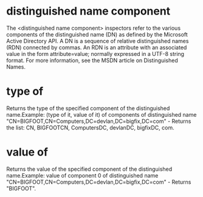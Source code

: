# distinguished name component

The &lt;distinguished name component&gt; inspectors refer to the various components of the distinguished name (DN) as defined by the Microsoft Active Directory API. A DN is a sequence of relative distinguished names (RDN) connected by commas. An RDN is an attribute with an associated value in the form attribute=value; normally expressed in a UTF-8 string format. For more information, see the MSDN article on Distinguished Names.

# type of <distinguished name component>

Returns the type of the specified component of the distinguished name.Example: (type of it, value of it) of components of distinguished name &quot;CN=BIGFOOT,CN=Computers,DC=devlan,DC=bigfix,DC=com&quot; - Returns the list: CN, BIGFOOTCN, ComputersDC, devlanDC, bigfixDC, com.

# value of <distinguished name component>

Returns the value of the specified component of the distinguished name.Example: value of component 0 of distinguished name &quot;CN=BIGFOOT,CN=Computers,DC=devlan,DC=bigfix,DC=com&quot; - Returns &quot;BIGFOOT&quot;.
